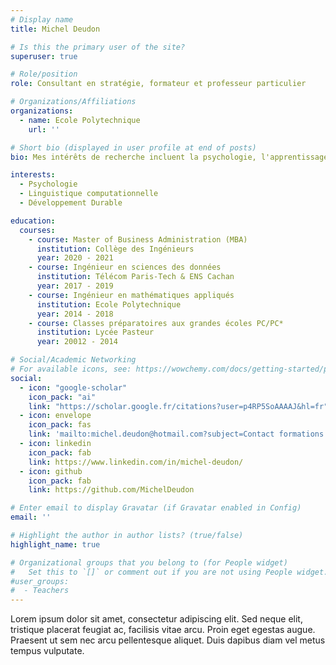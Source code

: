 ```yaml
---
# Display name
title: Michel Deudon

# Is this the primary user of the site?
superuser: true

# Role/position
role: Consultant en stratégie, formateur et professeur particulier

# Organizations/Affiliations
organizations:
  - name: Ecole Polytechnique
    url: ''

# Short bio (displayed in user profile at end of posts)
bio: Mes intérêts de recherche incluent la psychologie, l'apprentissage des langues et l'écologie.

interests:
  - Psychologie
  - Linguistique computationnelle
  - Développement Durable

education:
  courses:
    - course: Master of Business Administration (MBA)
      institution: Collège des Ingénieurs
      year: 2020 - 2021
    - course: Ingénieur en sciences des données
      institution: Télécom Paris-Tech & ENS Cachan
      year: 2017 - 2019
    - course: Ingénieur en mathématiques appliqués
      institution: Ecole Polytechnique
      year: 2014 - 2018
    - course: Classes préparatoires aux grandes écoles PC/PC*
      institution: Lycée Pasteur
      year: 20012 - 2014

# Social/Academic Networking
# For available icons, see: https://wowchemy.com/docs/getting-started/page-builder/#icons
social:
  - icon: "google-scholar"
    icon_pack: "ai"
    link: "https://scholar.google.fr/citations?user=p4RP5SoAAAAJ&hl=fr"
  - icon: envelope
    icon_pack: fas
    link: 'mailto:michel.deudon@hotmail.com?subject=Contact formations'
  - icon: linkedin
    icon_pack: fab
    link: https://www.linkedin.com/in/michel-deudon/
  - icon: github
    icon_pack: fab
    link: https://github.com/MichelDeudon

# Enter email to display Gravatar (if Gravatar enabled in Config)
email: ''

# Highlight the author in author lists? (true/false)
highlight_name: true

# Organizational groups that you belong to (for People widget)
#   Set this to `[]` or comment out if you are not using People widget.
#user_groups:
#  - Teachers
---
```


Lorem ipsum dolor sit amet, consectetur adipiscing elit. Sed neque elit, tristique placerat feugiat ac, facilisis vitae arcu. Proin eget egestas augue. Praesent ut sem nec arcu pellentesque aliquet. Duis dapibus diam vel metus tempus vulputate.
